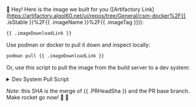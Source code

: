 👋  Hey! Here is the image we built for you ([Artifactory Link](https://artifactory.algol60.net/ui/repos/tree/General/csm-docker%2F{{ .isStable }}%2F{{ .imageName }}%2F{{ .imageTag }})):

```bash
{{ .imageDownloadLink }}
```

Use podman or docker to pull it down and inspect locally:

```bash
podman pull {{ .imageDownloadLink }}
```

Or, use this script to pull the image from the build server to a dev system:

<details>
<summary>Dev System Pull Script</summary>
<br />

```
#!/usr/bin/env bash

export REMOTE_IMAGE={{ .fullImage }}
export LOCAL_IMAGE={{ .imageName }}:{{ .imageTag }}

zypper addrepo https://slemaster.us.cray.com/SUSE/Products/SLE-Module-Server-Applications/15-SP2/x86_64/product {{ .zypperRepoName }}
zypper refresh
zypper in -y --repo {{ .zypperRepoName }} skopeo
skopeo copy --dest-tls-verify=false docker://${REMOTE_IMAGE} docker://registry.local/cray/${LOCAL_IMAGE}
zypper rr {{ .zypperRepoName }}
```
</details>

*Note*: this SHA is the merge of {{ .PRHeadSha }} and the PR base branch. Make rocket go now! 🌮 🚀